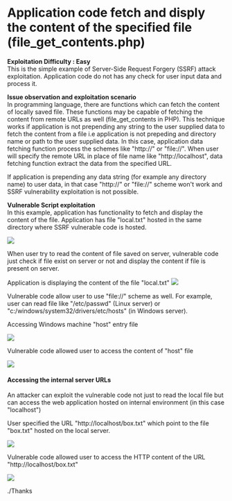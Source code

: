 #   Application code fetch and disply the content of the specified file (file_get_contents.php)

<b>Exploitation Difficulty : Easy</b><br>
This is the simple example of Server-Side Request Forgery (SSRF) attack exploitation. Application code do not has any check for user input data and process it.

<b>Issue observation and exploitation scenario</b><br>In programming language, there are functions which can fetch the content of locally saved file. These functions may be capable of fetching the content from remote URLs as well (file_get_contents in PHP).
This technique works if application is not prepending any string to the user supplied data to fetch the content from a file i.e 
application is not prepeding and directory name or path to the user supplied data. 
In this case, application data fetching function process the schemes like "http://" or "file://". 
When user will specify the remote URL in place of file name like "http://localhost", data fetching function extract the data from the specified URL.

If application is prepending any data string (for example any directory name) to user data, in that case "http://" or "file://" scheme won't 
work and SSRF vulnerability exploitation is not possible.


<b>Vulnerable Script exploitation</b><br>
In this example, application has functionality to fetch and display the content of the file. 
Application has file "local.txt" hosted in the same directory where SSRF vulnerable code is hosted.

![](https://github.com/incredibleindishell/SSRF_Vulnerable_lab/blob/master/file_content_fetch/images/file1.png?raw=true)

When user try to read the content of file saved on server, vulnerable code just check if file exist on server or not and display the content if file is present on server.

Application is displaying the content of the file "local.txt"
![](https://github.com/incredibleindishell/SSRF_Vulnerable_lab/blob/master/file_content_fetch/images/file2.png?raw=true)

Vulnerable code allow user to use "file://" scheme as well. For example, user can read file like "/etc/passwd" (Linux server) or "c:/windows/system32/drivers/etc/hosts" (in Windows server).

Accessing Windows machine "host" entry file

![](https://github.com/incredibleindishell/SSRF_Vulnerable_lab/blob/master/file_content_fetch/images/file3.png?raw=true)

Vulnerable code allowed user to access the content of "host" file

![](https://github.com/incredibleindishell/SSRF_Vulnerable_lab/blob/master/file_content_fetch/images/file4.png?raw=true)


<h4><b>Accessing the internal server URLs</b></h4>

An attacker can exploit the vulnerable code not just to read the local file but can access the web application hosted on internal environment (in this case "localhost")

User specified the URL "http://localhost/box.txt" which point to the file "box.txt" hosted on the local server.

![](https://github.com/incredibleindishell/SSRF_Vulnerable_lab/blob/master/file_content_fetch/images/file5.png?raw=true)

Vulnerable code allowed user to access the HTTP content of the URL "http://localhost/box.txt"

![](https://github.com/incredibleindishell/SSRF_Vulnerable_lab/blob/master/file_content_fetch/images/file6.png?raw=true)

./Thanks
